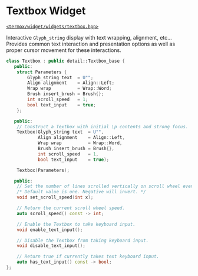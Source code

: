 # Textbox Widget

[`<termox/widget/widgets/textbox.hpp>`](../../../include/termox/widget/widgets/textbox.hpp)

Interactive `Glyph_string` display with text wrapping, alignment, etc...
Provides common text interaction and presentation options as well as proper
cursor movement for these interactions.

```cpp
class Textbox : public detail::Textbox_base {
   public:
    struct Parameters {
        Glyph_string text  = U"";
        Align alignment    = Align::Left;
        Wrap wrap          = Wrap::Word;
        Brush insert_brush = Brush{};
        int scroll_speed   = 1;
        bool text_input    = true;
    };

   public:
    // Construct a Textbox with initial \p contents and strong focus.
    Textbox(Glyph_string text  = U"",
            Align alignment    = Align::Left,
            Wrap wrap          = Wrap::Word,
            Brush insert_brush = Brush{},
            int scroll_speed   = 1,
            bool text_input    = true);

    Textbox(Parameters);

   public:
    // Set the number of lines scrolled vertically on scroll wheel events.
    /* Default value is one. Negative will invert. */
    void set_scroll_speed(int x);

    // Return the current scroll wheel speed.
    auto scroll_speed() const -> int;

    // Enable the Textbox to take keyboard input.
    void enable_text_input();

    // Disable the Textbox from taking keyboard input.
    void disable_text_input();

    // Return true if currently takes text keyboard input.
    auto has_text_input() const -> bool;
};
```
